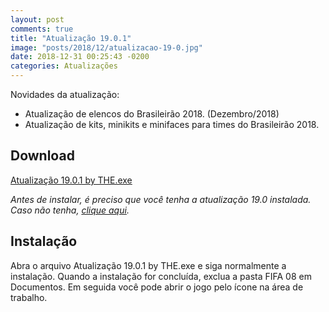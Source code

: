 ```yaml
---
layout: post
comments: true
title: "Atualização 19.0.1"
image: "posts/2018/12/atualizacao-19-0.jpg"
date: 2018-12-31 00:25:43 -0200
categories: Atualizações
---
```


Novidades da atualização:
- Atualização de elencos do Brasileirão 2018. (Dezembro/2018)
- Atualização de kits, minikits e minifaces para times do Brasileirão 2018.

<h2>Download</h2>
<div class="download">
  <a class="download-button" href="http://bit.ly/2SrheGt" data-filesize="78.56 MB">Atualização 19.0.1 by THE.exe</a>
</div>

<i>Antes de instalar, é preciso que você tenha a atualização 19.0 instalada. Caso não tenha, <a href="{{ relative_url }}/2018/12/atualizacao-19-0/">clique aqui</a>.</i>

<h2>Instalação</h2>
Abra o arquivo Atualização 19.0.1 by THE.exe e siga normalmente a instalação.  
Quando a instalação for concluída, exclua a pasta FIFA 08 em Documentos. Em seguida você pode abrir o jogo pelo ícone na área de trabalho.  

